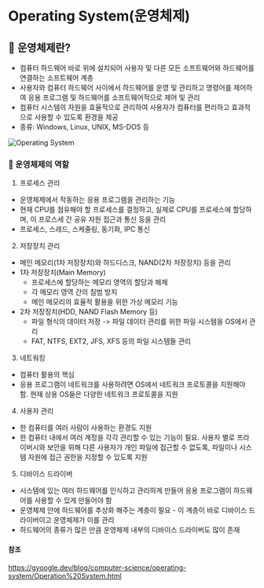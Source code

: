 # Operating System(운영체제)

## 🔎 운영체제란?
- 컴퓨터 하드웨어 바로 위에 설치되어 사용자 및 다른 모든 소프트웨어와 하드웨어를 연결하는 소프트웨어 계층
- 사용자와 컴퓨터 하드웨어 사이에서 하드웨어를 운영 및 관리하고 명령어를 제어하여 응용 프로그램 및 하드웨어를 소프트웨어적으로 제어 및 관리
- 컴퓨터 시스템의 자원을 효율적으로 관리하여 사용자가 컴퓨터를 편리하고 효과적으로 사용할 수 있도록 환경을 제공
- 종류: Windows, Linux, UNIX, MS-DOS 등

![Operating System](https://upload.wikimedia.org/wikipedia/commons/thumb/3/3a/Operating_system_placement_kor.svg/180px-Operating_system_placement_kor.svg.png)


### 📝 운영체제의 역할
1. 프로세스 관리
- 운영체제에서 작동하는 응용 프로그램을 관리하는 기능
- 현재 CPU를 점유해야 할 프로세스를 결정하고, 실제로 CPU를 프로세스에 할당하며, 이 프로스세 간 공유 자원 접근과 통신 등을 관리
- 프로세스, 스레드, 스케줄링, 동기화, IPC 통신

2. 저장장치 관리
- 메인 메모리(1차 저장장치)와 하드디스크, NAND(2차 저장장치) 등을 관리
- 1차 저장장치(Main Memory)
  - 프로세스에 할당하는 메모리 영역의 할당과 해제
  - 각 메모리 영역 간의 침범 방지
  - 메인 메모리의 효율적 활용을 위한 가상 메모리 기능
- 2차 저장장치(HDD, NAND Flash Memory 등)
  - 파일 형식의 데이터 저장 -> 파일 데이터 관리를 위한 파일 시스템을 OS에서 관리
  - FAT, NTFS, EXT2, JFS, XFS 등의 파일 시스템들 관리

3. 네트워킹
- 컴퓨터 활용의 핵심
- 응용 프로그램이 네트워크를 사용하려면 OS에서 네트워크 프로토콜을 지원해야 함. 현재 상용 OS들은 다양한 네트워크 프로토콜을 지원

4. 사용자 관리
- 한 컴퓨터를 여러 사람이 사용하는 환경도 지원
- 한 컴퓨터 내에서 여러 계정을 각각 관리할 수 있는 기능이 필요. 사용자 별로 프라이버시와 보안을 위해 다른 사용자가 개인 파일에 접근할 수 없도록, 파일이나 시스템 자원에 접근 권한을 지정할 수 있도록 지원

5. 디바이스 드라이버
- 시스템에 있는 여러 하드웨어를 인식하고 관리하게 만들어 응용 프로그램이 하드웨어를 사용할 수 있게 만들어야 함
- 운영체제 안에 하드웨어를 추상화 해주는 계층이 필요 - 이 계층이 바로 디바이스 드라이버이고 운영체제가 이를 관리
- 하드웨어의 종류가 많은 만큼 운영체제 내부의 디바이스 드라이버도 많이 존재

#### 참조
<https://gyoogle.dev/blog/computer-science/operating-system/Operation%20System.html>